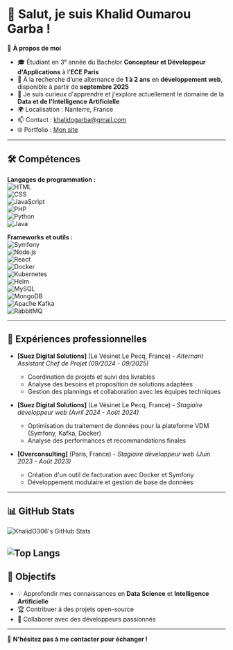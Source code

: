 # 👋 Salut, je suis Khalid Oumarou Garba !  

🎯 **À propos de moi**  
- 🎓 Étudiant en 3ᵉ année du Bachelor **Concepteur et Développeur d'Applications** à l'**ECE Paris**  
- 🚀 À la recherche d’une alternance de **1 à 2 ans** en **développement web**, disponible à partir de **septembre 2025**  
- 🌱 Je suis curieux d'apprendre et j'explore actuellement le domaine de la **Data et de l'Intelligence Artificielle**  
- 🌍 Localisation : Nanterre, France  
- 📫 Contact : khalidogarba@gmail.com
- 🌐 Portfolio : [Mon site](https://khalid-og-portfolio.netlify.app/)  

---

## 🛠️ Compétences  

**Langages de programmation :**  
![HTML](https://img.shields.io/badge/HTML5-E34F26?style=for-the-badge&logo=html5&logoColor=white)  
![CSS](https://img.shields.io/badge/CSS3-1572B6?style=for-the-badge&logo=css3&logoColor=white)  
![JavaScript](https://img.shields.io/badge/JavaScript-F7DF1E?style=for-the-badge&logo=javascript&logoColor=black)  
![PHP](https://img.shields.io/badge/PHP-777BB4?style=for-the-badge&logo=php&logoColor=white)  
![Python](https://img.shields.io/badge/Python-3776AB?style=for-the-badge&logo=python&logoColor=white)  
![Java](https://img.shields.io/badge/Java-ED8B00?style=for-the-badge&logo=java&logoColor=white)  

**Frameworks et outils :**  
![Symfony](https://img.shields.io/badge/Symfony-000000?style=for-the-badge&logo=symfony&logoColor=white)  
![Node.js](https://img.shields.io/badge/Node.js-339933?style=for-the-badge&logo=node.js&logoColor=white)  
![React](https://img.shields.io/badge/React-61DAFB?style=for-the-badge&logo=react&logoColor=black)  
![Docker](https://img.shields.io/badge/Docker-2496ED?style=for-the-badge&logo=docker&logoColor=white)  
![Kubernetes](https://img.shields.io/badge/Kubernetes-326CE5?style=for-the-badge&logo=kubernetes&logoColor=white)  
![Helm](https://img.shields.io/badge/Helm-0F1689?style=for-the-badge&logo=helm&logoColor=white)  
![MySQL](https://img.shields.io/badge/MySQL-4479A1?style=for-the-badge&logo=mysql&logoColor=white)  
![MongoDB](https://img.shields.io/badge/MongoDB-4EA94B?style=for-the-badge&logo=mongodb&logoColor=white)  
![Apache Kafka](https://img.shields.io/badge/Kafka-231F20?style=for-the-badge&logo=apache-kafka&logoColor=white)  
![RabbitMQ](https://img.shields.io/badge/RabbitMQ-FF6600?style=for-the-badge&logo=rabbitmq&logoColor=white)  

---

## 🔧 Expériences professionnelles  

- **[Suez Digital Solutions]** (Le Vésinet Le Pecq, France) - *Alternant Assistant Chef de Projet (09/2024 - 09/2025)*  
  - Coordination de projets et suivi des livrables  
  - Analyse des besoins et proposition de solutions adaptées  
  - Gestion des plannings et collaboration avec les équipes techniques  

- **[Suez Digital Solutions]** (Le Vésinet Le Pecq, France) - *Stagiaire développeur web (Avril 2024 - Août 2024)*  
  - Optimisation du traitement de données pour la plateforme VDM (Symfony, Kafka, Docker)  
  - Analyse des performances et recommandations finales  

- **[Overconsulting]** (Paris, France) - *Stagiaire développeur web (Juin 2023 - Août 2023)*  
  - Création d'un outil de facturation avec Docker et Symfony  
  - Développement modulaire et gestion de base de données  

---

## 📊 GitHub Stats

![KhalidO306's GitHub Stats](https://github-readme-stats.vercel.app/api?username=KhalidO306&show_icons=true&theme=radical)

![Top Langs](https://github-readme-stats.vercel.app/api/top-langs/?username=KhalidO306&layout=compact&theme=radical)
---

## 🎯 Objectifs  

- 💡 Approfondir mes connaissances en **Data Science** et **Intelligence Artificielle**  
- 🏆 Contribuer à des projets open-source  
- 🤝 Collaborer avec des développeurs passionnés  

---

🚀 **N'hésitez pas à me contacter pour échanger !**  

